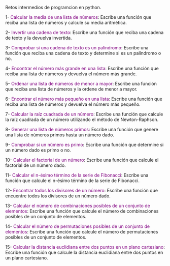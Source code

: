 Retos intermedios de programcion en python.


1- <span style="color:purple;">Calcular la media de una lista de números</span>: Escribe una función que reciba una lista de números y calcule su media aritmética.

2- <span style="color:purple;">Invertir una cadena de texto</span>: Escribe una función que reciba una cadena de texto y la devuelva invertida.

3- <span style="color:purple;">Comprobar si una cadena de texto es un palíndromo</span>: Escribe una función que reciba una cadena de texto y determine si es un palíndromo o no.

4- <span style="color:purple;">Encontrar el número más grande en una lista</span>: Escribe una función que reciba una lista de números y devuelva el número más grande.

5- <span style="color:purple;">Ordenar una lista de números de menor a mayor</span>: Escribe una función que reciba una lista de números y la ordene de menor a mayor.

6- <span style="color:purple;">Encontrar el número más pequeño en una lista</span>: Escribe una función que reciba una lista de números y devuelva el número más pequeño.

7- <span style="color:purple;">Calcular la raíz cuadrada de un número</span>: Escribe una función que calcule la raíz cuadrada de un número utilizando el método de Newton-Raphson.

8- <span style="color:purple;">Generar una lista de números primos</span>: Escribe una función que genere una lista de números primos hasta un número dado.

9- <span style="color:purple;">Comprobar si un número es primo</span>: Escribe una función que determine si un número dado es primo o no.

10- <span style="color:purple;">Calcular el factorial de un número</span>: Escribe una función que calcule el factorial de un número dado.

11- <span style="color:purple;">Calcular el n-ésimo término de la serie de Fibonacci</span>: Escribe una función que calcule el n-ésimo término de la serie de Fibonacci.

12- <span style="color:purple;">Encontrar todos los divisores de un número</span>: Escribe una función que encuentre todos los divisores de un número dado.

13- <span style="color:purple;">Calcular el número de combinaciones posibles de un conjunto de elementos</span>: Escribe una función que calcule el número de combinaciones posibles de un conjunto de elementos.

14- <span style="color:purple;">Calcular el número de permutaciones posibles de un conjunto de elementos</span>: Escribe una función que calcule el número de permutaciones posibles de un conjunto de elementos.

15- <span style="color:purple;">Calcular la distancia euclidiana entre dos puntos en un plano cartesiano</span>: Escribe una función que calcule la distancia euclidiana entre dos puntos en un plano cartesiano.
